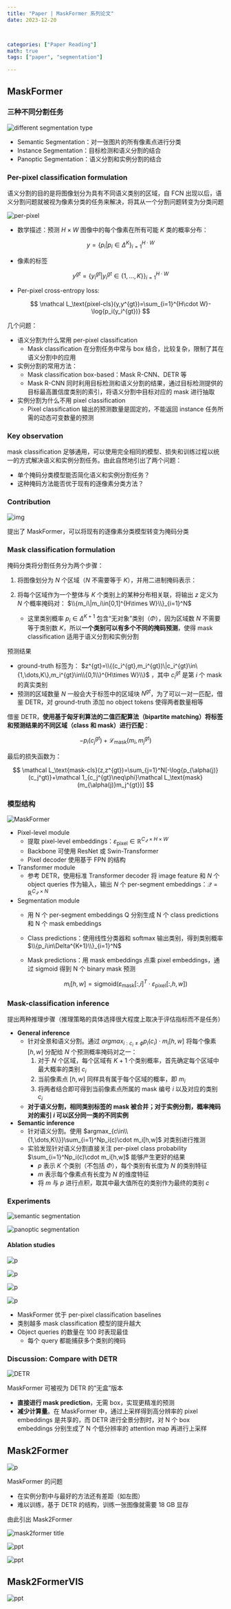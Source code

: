 ```yaml
---
title: "Paper | MaskFormer 系列论文"
date: 2023-12-20



categories: ["Paper Reading"]
math: true
tags: ["paper", "segmentation"]

---
```


## MaskFormer

### 三种不同分割任务

![different segmentation type](/assets/images/2023-12-20-maskformer-series/2023-12-20-14-50-59.png)

- Semantic Segmentation：对一张图片的所有像素点进行分类
- Instance Segmentation：目标检测和语义分割的结合
- Panoptic Segmentation：语义分割和实例分割的结合

### Per-pixel classification formulation

语义分割的目的是将图像划分为具有不同语义类别的区域，自 FCN 出现以后，语义分割问题就被视为像素分类的任务来解决，将其从一个分割问题转变为分类问题

![per-pixel](/assets/images/2023-12-20-maskformer-series/2023-12-20-14-57-55.png)

- 数学描述：预测 $H\times W$ 图像中的每个像素在所有可能 $K$ 类的概率分布：

    $$
    y=\{p_i|p_i\in\Delta^K\}_{i=1}^{H\cdot W}
    $$

- 像素的标签

    $$
    y^{gt}=\{y_i^{gt}|y_i^{gt}\in\{1,\dots,K\}\}_{i=1}^{H\cdot W}
    $$

- Per-pixel cross-entropy loss:

    $$
    \mathcal L_\text{pixel-cls}(y,y^{gt})=\sum_{i=1}^{H\cdot W}-\log{p_i(y_i^{gt})}
    $$

几个问题：

- 语义分割为什么常用 per-pixel classification
  - Mask classification 在分割任务中常与 box 结合，比较复杂，限制了其在语义分割中的应用
- 实例分割的常用方法：
  - Mask classification box-based：Mask R-CNN、DETR 等
  - Mask R-CNN 同时利用目标检测和语义分割的结果，通过目标检测提供的目标最高置信度类别的索引，将语义分割中目标对应的 mask 进行抽取
- 实例分割为什么不用 pixel  classification
  - Pixel classification 输出的预测数量是固定的，不能返回 instance 任务所需的动态可变数量的预测

### Key observation

mask classification 足够通用，可以使用完全相同的模型、损失和训练过程以统一的方式解决语义和实例分割任务。由此自然地引出了两个问题：

- 单个掩码分类模型能否简化语义和实例分割任务？
- 这种掩码方法能否优于现有的逐像素分类方法？

### Contribution

![img](/assets/images/2023-12-20-maskformer-series/2023-12-20-15-06-11.png)

提出了 MaskFormer，可以将现有的逐像素分类模型转变为掩码分类

### Mask classification formulation

掩码分类将分割任务分为两个步骤：

1. 将图像划分为 $N$ 个区域（$N$ 不需要等于 $K$），并用二进制掩码表示：
2. 将每个区域作为一个整体与 $K$ 个类别上的某种分布相关联，将输出 $z$ 定义为 $N$ 个概率掩码对： $\\{m_i\|m_i\in[0,1]^{H\times W}\\}_{i=1}^N$

   - 这里类别概率 $p_i\in\Delta^{K+1}$ 包含“无对象”类别（$\Phi$），因为区域数 $N$ 不需要等于类别数 $K$，所以**一个类别可以有多个不同的掩码预测**，使得 mask classification 适用于语义分割和实例分割

预测结果

- ground-truth 标签为： $z^{gt}=\\{(c_i^{gt},m_i^{gt})\|c_i^{gt}\in\{1,\dots,K\},m_i^{gt}\in\\{0,1\\}^{H\times W}\\}$ ，其中 $c_i^{gt}$ 是第 $i$ 个 mask 的真实类别
- 预测的区域数量 $N$ 一般会大于标签中的区域块 $N^{gt}$，为了可以一对一匹配，借鉴 DETR，对 ground-truth 添加 no object tokens 使得两者数量相等

借鉴 DETR，**使用基于匈牙利算法的二值匹配算法（bipartite matching）将标签和预测结果的不同区域（class 和 mask）进行匹配**：

$$
-p_i(c_j^{gt})+\mathcal{L}_\text{mask}(m_i,m_j^{gt})
$$

最后的损失函数为：

$$
\mathcal L_\text{mask-cls}(z,z^{gt})=\sum_{j=1}^N[-\log{p_{\alpha(j)}(c_j^gt)}+\mathcal 1_{c_j^{gt}\neq\phi}\mathcal L_\text{mask}(m_{\alpha(j)}m_j^{gt})]
$$

### 模型结构

![MaskFormer](/assets/images/2023-12-20-maskformer-series/2023-12-20-15-16-52.png)

- Pixel-level module
  - 提取 pixel-level embeddings：$\varepsilon_\text{pixel}\in\mathbb{R}^{C_\mathcal{Q}\times H\times W}$
  - Backbone 可使用 ResNet 或 Swin-Transformer
  - Pixel decoder 使用基于 FPN 的结构
- Transformer module
  - 参考 DETR，使用标准 Transformer decoder 将 image feature 和 $N$ 个 object queries 作为输入，输出 $N$ 个 per-segment embeddings：$\mathcal{Q}=\mathbb{R}^{C_\mathcal{Q}\times N}$
- Segmentation module
  - 用 N 个 per-segment embeddings Q 分别生成 N 个 class predictions 和 N 个 mask embeddings
  - Class predictions：使用线性分类器和 softmax 输出类别，得到类别概率 $\\{p_i\in\Delta^{K+1}\\}_{i=1}^N$
  - Mask predictions：用 mask embeddings 点乘 pixel embeddings，通过 sigmoid 得到 N 个 binary mask 预测

    $$
    m_i[h,w]=\text{sigmoid}(\varepsilon_\text{mask}[:,i]^T\cdot\varepsilon_\text{pixel}[:,h,w])
    $$

### Mask-classification inference

提出两种推理步骤（推理策略的具体选择很大程度上取决于评估指标而不是任务）

- **General inference**
  - 针对全景和语义分割。通过 $argmax_{i:c_i\neq\phi}p_i(c_i)\cdot m_i[h,w]$ 将每个像素 $[h,w]$ 分配给 $N$ 个预测概率掩码对之一：
    1. 对于 $N$ 个区域，每个区域有 $K+1$ 个类别概率，首先确定每个区域中最大概率的类别 $c_i$
    2. 当前像素点 $[h,w]$ 同样具有属于每个区域的概率，即 $m_i$
    3. 将两者结合即可得到当前像素点所属的 mask 编号 $i$ 以及对应的类别 $c_i$
  - **对于语义分割，相同类别标签的 mask 被合并；对于实例分割，概率掩码对的索引 $i$ 可以区分同一类的不同实例**
- **Semantic inference**
  - 针对语义分割。使用 $argmax_{c\in\\{1,\dots,K\\}}\sum_{i=1}^Np_i(c)\cdot m_i[h,w]$ 对类别进行推测
  - 实验发现针对语义分割直接关注 per-pixel class probability $\sum_{i=1}^Np_i(c)\cdot m_i[h,w]$ 能够产生更好的结果
    - $p$ 表示 $K$ 个类别（不包括 $\Phi$），每个类别有长度为 $N$ 的类别特征
    - $m$ 表示每个像素点有长度为 $N$ 的维度特征
    - 将 $m$ 与 $p$ 进行点积，取其中最大值所在的类别作为最终的类别 $c$

### Experiments

![semantic segmentation](/assets/images/2023-12-20-maskformer-series/2023-12-20-15-28-41.png)

![panoptic segmentation](/assets/images/2023-12-20-maskformer-series/2023-12-20-15-28-49.png)

#### Ablation studies

![p](/assets/images/2023-12-20-maskformer-series/2023-12-20-15-31-00.png)

![p](/assets/images/2023-12-20-maskformer-series/2023-12-20-15-30-11.png)

![p](/assets/images/2023-12-20-maskformer-series/2023-12-20-15-30-28.png)

![p](/assets/images/2023-12-20-maskformer-series/2023-12-20-15-30-38.png)

- MaskFormer 优于 per-pixel classification baselines
- 类别越多 mask classification 模型的提升越大
- Object queries 的数量在 100 时表现最佳
  - 每个 query 都能捕获多个类别的掩码

### Discussion: Compare with DETR

![DETR](/assets/images/2023-12-20-maskformer-series/2023-12-20-15-32-34.png)

MaskFormer 可被视为 DETR 的“无盒”版本

- **直接进行 mask prediction**，无需 box，实现更精准的预测
- **减少计算量**。在 MaskFormer 中，通过上采样得到高分辨率的 pixel embeddings 是共享的，而 DETR 进行全景分割时，对 N 个 box embeddings 分别生成了 N 个低分辨率的 attention map 再进行上采样

## Mask2Former

![p](/assets/images/2023-12-20-maskformer-series/2023-12-20-15-33-49.png)

MaskFormer 的问题

- 在实例分割中与最好的方法还有差距（如左图）
- 难以训练，基于 DETR 的结构，训练一张图像就需要 18 GB 显存

由此引出 Mask2Former

![mask2former title](/assets/images/2023-12-20-maskformer-series/2023-12-20-15-34-55.png)

![ppt](/assets/images/2023-12-20-maskformer-series/2023-12-20-15-35-55.png)

![ppt](/assets/images/2023-12-20-maskformer-series/2023-12-20-15-36-44.png)

## Mask2FormerVIS

![ppt](/assets/images/2023-12-20-maskformer-series/2023-12-20-15-37-28.png)
